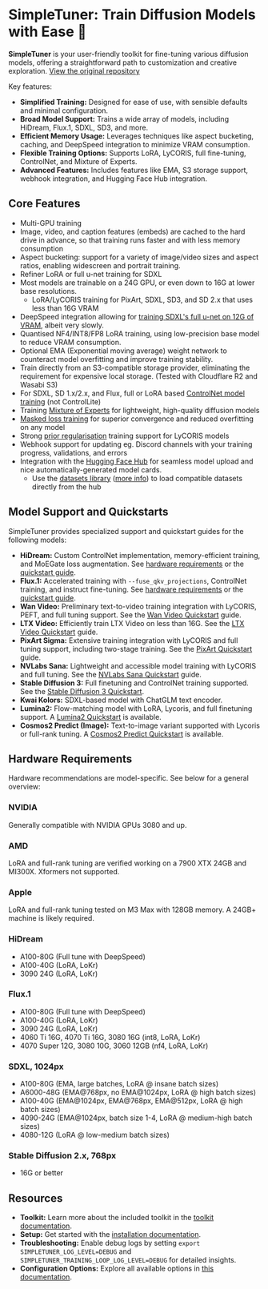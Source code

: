 # SimpleTuner: Train Diffusion Models with Ease 🚀

**SimpleTuner** is your user-friendly toolkit for fine-tuning various diffusion models, offering a straightforward path to customization and creative exploration. [View the original repository](https://github.com/bghira/SimpleTuner)

Key features:

*   **Simplified Training:** Designed for ease of use, with sensible defaults and minimal configuration.
*   **Broad Model Support:** Trains a wide array of models, including HiDream, Flux.1, SDXL, SD3, and more.
*   **Efficient Memory Usage:** Leverages techniques like aspect bucketing, caching, and DeepSpeed integration to minimize VRAM consumption.
*   **Flexible Training Options:** Supports LoRA, LyCORIS, full fine-tuning, ControlNet, and Mixture of Experts.
*   **Advanced Features:** Includes features like EMA, S3 storage support, webhook integration, and Hugging Face Hub integration.

## Core Features

*   Multi-GPU training
*   Image, video, and caption features (embeds) are cached to the hard drive in advance, so that training runs faster and with less memory consumption
*   Aspect bucketing: support for a variety of image/video sizes and aspect ratios, enabling widescreen and portrait training.
*   Refiner LoRA or full u-net training for SDXL
*   Most models are trainable on a 24G GPU, or even down to 16G at lower base resolutions.
    *   LoRA/LyCORIS training for PixArt, SDXL, SD3, and SD 2.x that uses less than 16G VRAM
*   DeepSpeed integration allowing for [training SDXL's full u-net on 12G of VRAM](/documentation/DEEPSPEED.md), albeit very slowly.
*   Quantised NF4/INT8/FP8 LoRA training, using low-precision base model to reduce VRAM consumption.
*   Optional EMA (Exponential moving average) weight network to counteract model overfitting and improve training stability.
*   Train directly from an S3-compatible storage provider, eliminating the requirement for expensive local storage. (Tested with Cloudflare R2 and Wasabi S3)
*   For SDXL, SD 1.x/2.x, and Flux, full or LoRA based [ControlNet model training](/documentation/CONTROLNET.md) (not ControlLite)
*   Training [Mixture of Experts](/documentation/MIXTURE_OF_EXPERTS.md) for lightweight, high-quality diffusion models
*   [Masked loss training](/documentation/DREAMBOOTH.md#masked-loss) for superior convergence and reduced overfitting on any model
*   Strong [prior regularisation](/documentation/DATALOADER.md#is_regularisation_data) training support for LyCORIS models
*   Webhook support for updating eg. Discord channels with your training progress, validations, and errors
*   Integration with the [Hugging Face Hub](https://huggingface.co) for seamless model upload and nice automatically-generated model cards.
    *   Use the [datasets library](/documentation/data_presets/preset_subjects200k.md) ([more info](/documentation/HUGGINGFACE_DATASETS.md)) to load compatible datasets directly from the hub

## Model Support and Quickstarts

SimpleTuner provides specialized support and quickstart guides for the following models:

*   **HiDream:** Custom ControlNet implementation, memory-efficient training, and MoEGate loss augmentation. See [hardware requirements](#hidream) or the [quickstart guide](/documentation/quickstart/HIDREAM.md).
*   **Flux.1:**  Accelerated training with `--fuse_qkv_projections`, ControlNet training, and instruct fine-tuning. See [hardware requirements](#flux1-dev-schnell) or the [quickstart guide](/documentation/quickstart/FLUX.md).
*   **Wan Video:** Preliminary text-to-video training integration with LyCORIS, PEFT, and full tuning support. See the [Wan Video Quickstart](/documentation/quickstart/WAN.md) guide.
*   **LTX Video:** Efficiently train LTX Video on less than 16G. See the [LTX Video Quickstart](/documentation/quickstart/LTXVIDEO.md) guide.
*   **PixArt Sigma:** Extensive training integration with LyCORIS and full tuning support, including two-stage training. See the [PixArt Quickstart](/documentation/quickstart/SIGMA.md) guide.
*   **NVLabs Sana:** Lightweight and accessible model training with LyCORIS and full tuning. See the [NVLabs Sana Quickstart](/documentation/quickstart/SANA.md) guide.
*   **Stable Diffusion 3:** Full finetuning and ControlNet training supported.  See the [Stable Diffusion 3 Quickstart](/documentation/quickstart/SD3.md).
*   **Kwai Kolors:** SDXL-based model with ChatGLM text encoder.
*   **Lumina2:** Flow-matching model with LoRA, Lycoris, and full finetuning support. A [Lumina2 Quickstart](/documentation/quickstart/LUMINA2.md) is available.
*   **Cosmos2 Predict (Image):** Text-to-image variant supported with Lycoris or full-rank tuning. A [Cosmos2 Predict Quickstart](/documentation/quickstart/COSMOS2IMAGE.md) is available.

## Hardware Requirements

Hardware recommendations are model-specific. See below for a general overview:

### NVIDIA

Generally compatible with NVIDIA GPUs 3080 and up.

### AMD

LoRA and full-rank tuning are verified working on a 7900 XTX 24GB and MI300X.  Xformers not supported.

### Apple

LoRA and full-rank tuning tested on M3 Max with 128GB memory. A 24GB+ machine is likely required.

### HiDream

*   A100-80G (Full tune with DeepSpeed)
*   A100-40G (LoRA, LoKr)
*   3090 24G (LoRA, LoKr)

### Flux.1

*   A100-80G (Full tune with DeepSpeed)
*   A100-40G (LoRA, LoKr)
*   3090 24G (LoRA, LoKr)
*   4060 Ti 16G, 4070 Ti 16G, 3080 16G (int8, LoRA, LoKr)
*   4070 Super 12G, 3080 10G, 3060 12GB (nf4, LoRA, LoKr)

### SDXL, 1024px

*   A100-80G (EMA, large batches, LoRA @ insane batch sizes)
*   A6000-48G (EMA@768px, no EMA@1024px, LoRA @ high batch sizes)
*   A100-40G (EMA@1024px, EMA@768px, EMA@512px, LoRA @ high batch sizes)
*   4090-24G (EMA@1024px, batch size 1-4, LoRA @ medium-high batch sizes)
*   4080-12G (LoRA @ low-medium batch sizes)

### Stable Diffusion 2.x, 768px

*   16G or better

##  Resources

*   **Toolkit:** Learn more about the included toolkit in the [toolkit documentation](/toolkit/README.md).
*   **Setup:** Get started with the [installation documentation](/INSTALL.md).
*   **Troubleshooting:**  Enable debug logs by setting `export SIMPLETUNER_LOG_LEVEL=DEBUG` and `SIMPLETUNER_TRAINING_LOOP_LOG_LEVEL=DEBUG` for detailed insights.
*   **Configuration Options:** Explore all available options in [this documentation](/OPTIONS.md).